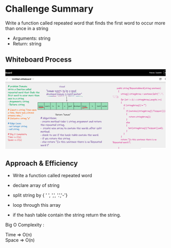 ﻿# Challenge Summary

Write a function called repeated word that finds the first word to occur more than once in a string

- Arguments: string
- Return: string
## Whiteboard Process

![](../../img/RepeatedWord.png)
## Approach & Efficiency

- Write a function called repeated word

- declare array of string

- split string by { ' ', ',', '.','-'}

- loop through this array

- if the hash table contain the string return the string. 

Big O Complexity :  

Time =>  O(n)  
Space => O(n) 


